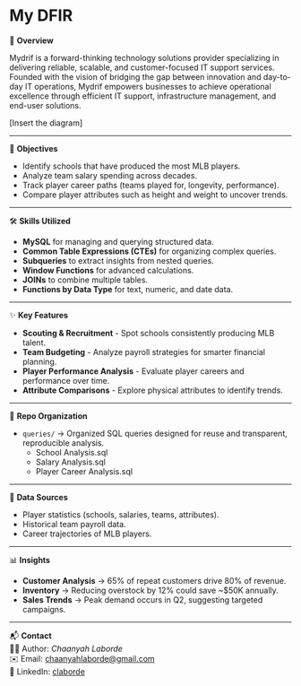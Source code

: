 #  My DFIR

📌 **Overview**  

Mydrif is a forward-thinking technology solutions provider specializing in delivering reliable, scalable, and customer-focused IT support services. Founded with the vision of bridging the gap between innovation and day-to-day IT operations, Mydrif empowers businesses to achieve operational excellence through efficient IT support, infrastructure management, and end-user solutions.

[Insert the diagram]

---

🎯 **Objectives**  
- Identify schools that have produced the most MLB players.  
- Analyze team salary spending across decades.  
- Track player career paths (teams played for, longevity, performance).  
- Compare player attributes such as height and weight to uncover trends.  

---

🛠 **Skills Utilized**  
- **MySQL** for managing and querying structured data.  
- **Common Table Expressions (CTEs)** for organizing complex queries.  
- **Subqueries** to extract insights from nested queries.  
- **Window Functions** for advanced calculations.  
- **JOINs** to combine multiple tables.  
- **Functions by Data Type** for text, numeric, and date data.  

---

✨ **Key Features**  
- **Scouting & Recruitment** - Spot schools consistently producing MLB talent.  
- **Team Budgeting** - Analyze payroll strategies for smarter financial planning.  
- **Player Performance Analysis** - Evaluate player careers and performance over time.  
- **Attribute Comparisons** - Explore physical attributes to identify trends.  

---

📂 **Repo Organization**  
- `queries/` → Organized SQL queries designed for reuse and transparent, reproducible analysis.
    - School Analysis.sql
    - Salary Analysis.sql
    - Player Career Analysis.sql 

---

📂 **Data Sources**  
- Player statistics (schools, salaries, teams, attributes).  
- Historical team payroll data.  
- Career trajectories of MLB players.  

---

📊 **Insights**  
- **Customer Analysis** → 65% of repeat customers drive 80% of revenue.  
- **Inventory** → Reducing overstock by 12% could save ~$50K annually.  
- **Sales Trends** → Peak demand occurs in Q2, suggesting targeted campaigns.  

---

📬 **Contact**  
👩‍💻 Author: *Chaanyah Laborde*  
✉️ Email: [chaanyahlaborde@gmail.com](mailto:chaanyahlaborde@gmail.com)  
🔗 LinkedIn: [claborde](https://www.linkedin.com/in/claborde/)  
